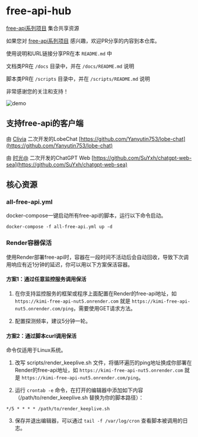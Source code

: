 # free-api-hub
[free-api系列项目](https://github.com/orgs/LLM-Red-Team/repositories?q=free-api) 集合共享资源

如果您对 [free-api系列项目](https://github.com/orgs/LLM-Red-Team/repositories?q=free-api) 感兴趣，欢迎PR分享的内容到本仓库。

使用说明和URL链接分享PR在本 `README.md` 中

文档类PR在 `/docs` 目录中，并在 `/docs/README.md` 说明

脚本类PR在 `/scripts` 目录中，并在 `/scripts/README.md` 说明

非常感谢您的关注和支持！

![demo](https://github.com/LLM-Red-Team/free-api-hub/assets/20235341/5ce7c71d-3a4d-4469-9e4a-24ac9d78cc76)

## 支持free-api的客户端

由 [Clivia](https://github.com/Yanyutin753/lobe-chat) 二次开发的LobeChat [https://github.com/Yanyutin753/lobe-chat](https://github.com/Yanyutin753/lobe-chat)

由 [时光@](https://github.com/SuYxh) 二次开发的ChatGPT Web [https://github.com/SuYxh/chatgpt-web-sea](https://github.com/SuYxh/chatgpt-web-sea)

## 核心资源

### all-free-api.yml

docker-compose一键启动所有free-api的脚本，运行以下命令启动。

```shell
docker-compose -f all-free-api.yml up -d
```

### Render容器保活

使用Render部署free-api时，容器在一段时间不活动后会自动回收，导致下次调用响应有近1分钟的延迟，你可以用以下方案保活容器。

#### 方案1：通过任意监控服务调用保活

1. 在你支持监控服务的框架或程序上面配置在Render的free-api地址，如 `https://kimi-free-api-nut5.onrender.com` 就是 `https://kimi-free-api-nut5.onrender.com/ping`，需要使用GET请求方法。

2. 配置探测频率，建议5分钟一轮。

#### 方案2：通过脚本curl调用保活

命令仅适用于Linux系统。

1. 改写 scripts/render_keeplive.sh 文件，将循环遍历的ping地址换成你部署在Render的free-api地址，如 `https://kimi-free-api-nut5.onrender.com` 就是 `https://kimi-free-api-nut5.onrender.com/ping`。

2. 运行 `crontab -e` 命令，在打开的编辑器中添加如下内容（/path/to/render_keeplive.sh 替换为你的脚本路径）：

```shell
*/5 * * * * /path/to/render_keeplive.sh
```

3. 保存并退出编辑器，可以通过 `tail -f /var/log/cron` 查看脚本被调用的日志。
